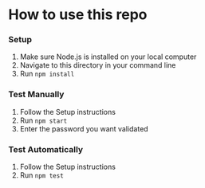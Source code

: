# How to use this repo

### Setup
1. Make sure Node.js is installed on your local computer
2. Navigate to this directory in your command line
3. Run `npm install`

### Test Manually
1. Follow the Setup instructions
2. Run `npm start`
3. Enter the password you want validated

### Test Automatically
1. Follow the Setup instructions
2. Run `npm test`

